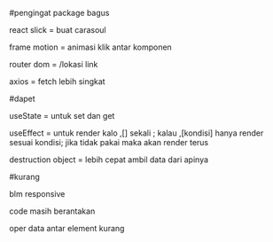 
#pengingat package bagus

react slick = buat carasoul

frame motion = animasi klik antar komponen

router dom = /lokasi link

axios = fetch lebih singkat


#dapet

useState = untuk set dan get

useEffect = untuk render kalo ,[] sekali ; kalau ,[kondisi] hanya render sesuai kondisi; jika tidak pakai maka akan render terus

destruction object = lebih cepat ambil data dari apinya


#kurang

blm responsive 

code masih berantakan

oper data antar element kurang 

